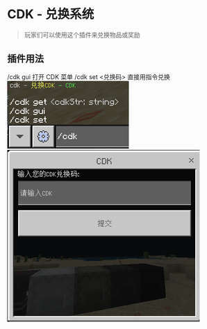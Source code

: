 # CDK - 兑换系统

> 玩家们可以使用这个插件来兑换物品或奖励

## 插件用法

/cdk gui 打开 CDK 菜单
/cdk set <兑换码> 直接用指令兑换
![alt text](/public/3.png)![alt text](/public/3-2.png)
